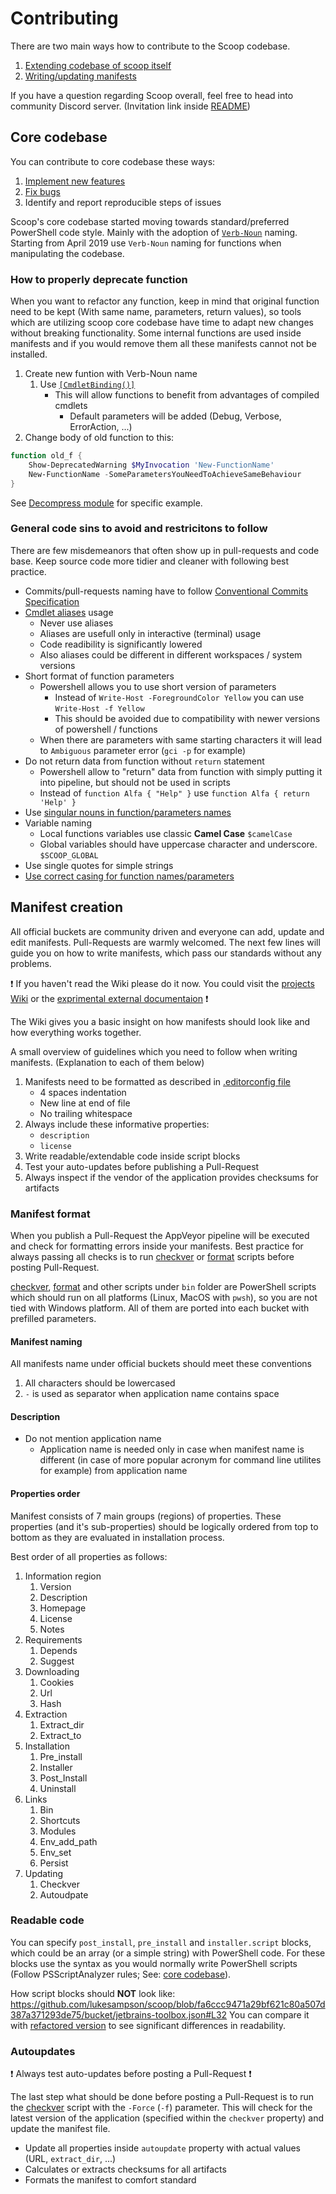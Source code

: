 # Contributing

There are two main ways how to contribute to the Scoop codebase.

1. [Extending codebase of scoop itself](#core-codebase)
1. [Writing/updating manifests](#manifest-creation)

If you have a question regarding Scoop overall, feel free to head into community Discord server. (Invitation link inside [README][README])

## Core codebase

You can contribute to core codebase these ways:

1. [Implement new features](https://github.com/lukesampson/scoop/issues?q=is%3Aissue+is%3Aopen+sort%3Aupdated-desc+label%3Aenhancement)
1. [Fix bugs](https://github.com/lukesampson/scoop/issues?q=is%3Aissue+is%3Aopen+sort%3Aupdated-desc+label%3Abug)
1. Identify and report reproducible steps of issues

Scoop's core codebase started moving towards standard/preferred PowerShell code style.
Mainly with the adoption of [`Verb-Noun`][approved-verbs] naming.
Starting from April 2019 use `Verb-Noun` naming for functions when manipulating the codebase.

### How to properly deprecate function

When you want to refactor any function, keep in mind that original function need to be kept (With same name, parameters, return values), so tools which are utilizing scoop core codebase have time to adapt new changes without breaking functionality.
Some internal functions are used inside manifests and if you would remove them all these manifests cannot not be installed.

1. Create new funtion with Verb-Noun name
    1. Use [`[CmdletBinding()]`](https://docs.microsoft.com/en-us/powershell/module/microsoft.powershell.core/about/about_functions_cmdletbindingattribute?view=powershell-6)
        - This will allow functions to benefit from advantages of compiled cmdlets
            - Default parameters will be added (Debug, Verbose, ErrorAction, ...)
1. Change body of old function to this:

```powershell
function old_f {
    Show-DeprecatedWarning $MyInvocation 'New-FunctionName'
    New-FunctionName -SomeParametersYouNeedToAchieveSameBehaviour
}
```

See [Decompress module](https://github.com/lukesampson/scoop/blob/1caaed8f3d51d141c6cafe7dc690b7dc08802702/lib/decompress.ps1) for specific example.

### General code sins to avoid and restricitons to follow

There are few misdemeanors that often show up in pull-requests and code base.
Keep source code more tidier and cleaner with following best practice.

- Commits/pull-requests naming have to follow [Conventional Commits Specification][commits]
- [Cmdlet aliases](https://github.com/PowerShell/PSScriptAnalyzer/blob/master/RuleDocumentation/AvoidUsingCmdletAliases.md) usage
    - Never use aliases
    - Aliases are usefull only in interactive (terminal) usage
    - Code readibility is significantly lowered
    - Also aliases could be different in different workspaces / system versions
- Short format of function parameters
    - Powershell allows you to use short version of parameters
        - Instead of `Write-Host -ForegroundColor Yellow` you can use `Write-Host -f Yellow`
        - This should be avoided due to compatibility with newer versions of powershell / functions
    - When there are parameters with same starting characters it will lead to `Ambiguous` parameter error (`gci -p` for example)
- Do not return data from function without `return` statement
    - Powershell allow to "return" data from function with simply putting it into pipeline, but should not be used in scripts
    - Instead of `function Alfa { "Help" }` use `function Alfa { return 'Help' }`
- Use [singular nouns in function/parameters names](https://github.com/PowerShell/PSScriptAnalyzer/blob/master/RuleDocumentation/UseSingularNouns.md)
- Variable naming
    - Local functions variables use classic **Camel Case** `$camelCase`
    - Global variables should have uppercase character and underscore. `$SCOOP_GLOBAL`
- Use single quotes for simple strings
- [Use correct casing for function names/parameters](https://github.com/PowerShell/PSScriptAnalyzer/blob/master/RuleDocumentation/UseCorrectCasing.md)

## Manifest creation

All official buckets are community driven and everyone can add, update and edit manifests.
Pull-Requests are warmly welcomed.
The next few lines will guide you on how to write manifests, which pass our standards without any problems.

❗ If you haven't read the Wiki please do it now. You could visit the [projects Wiki](https://github.com/lukesampson/scoop/wiki/App-Manifests) or the [exprimental external documentaion](https://scoop.netlify.com/concepts/#app-manifests) ❗

The Wiki gives you a basic insight on how manifests should look like and how everything works together.

A small overview of guidelines which you need to follow when writing manifests. (Explanation to each of them below)

1. Manifests need to be formatted as described in [.editorconfig file][.editorconfig]
    - 4 spaces indentation
    - New line at end of file
    - No trailing whitespace
1. Always include these informative properties:
    - `description`
    - `license`
1. Write readable/extendable code inside script blocks
1. Test your auto-updates before publishing a Pull-Request
1. Always inspect if the vendor of the application provides checksums for artifacts

### Manifest format

When you publish a Pull-Request the AppVeyor pipeline will be executed and check for formatting errors inside your manifests.
Best practice for always passing all checks is to run [checkver][checkver] or [format][formatjson] scripts before posting Pull-Request.

[checkver][checkver], [format][formatjson] and other scripts under `bin` folder are PowerShell scripts which should run on all platforms (Linux, MacOS with `pwsh`), so you are not tied with Windows platform.
All of them are ported into each bucket with prefilled parameters.

#### Manifest naming

All manifests name under official buckets should meet these conventions

1. All characters should be lowercased
1. `-` is used as separator when application name contains space

<!-- @ScoopInstaller/maintainers Anything else? -->

#### Description

<!-- TODO some preface -->

- Do not mention application name
    - Application name is needed only in case when manifest name is different (in case of more popular acronym for command line utilites for example) from application name
<!-- TODO other specifications -->

#### Properties order

Manifest consists of 7 main groups (regions) of properties. These properties (and it's sub-properties) should be logically ordered from top to bottom as they are evaluated in installation process.

Best order of all properties as follows:

1. Information region
    1. Version
    1. Description
    1. Homepage
    1. License
    1. Notes
1. Requirements
    1. Depends
    1. Suggest
1. Downloading
    1. Cookies
    1. Url
    1. Hash
1. Extraction
    1. Extract_dir
    1. Extract_to
1. Installation
    1. Pre_install
    1. Installer
    1. Post_Install
    1. Uninstall
1. Links
    1. Bin
    1. Shortcuts
    1. Modules
    1. Env_add_path
    1. Env_set
    1. Persist
1. Updating
    1. Checkver
    1. Autoudpate

### Readable code

You can specify `post_install`, `pre_install` and `installer.script` blocks, which could be an array (or a simple string) with PowerShell code.
For these blocks use the syntax as you would normally write PowerShell scripts (Follow PSScriptAnalyzer rules; See: [core codebase](#core-codebase)).

How script blocks should **NOT** look like: <https://github.com/lukesampson/scoop/blob/fa6ccc9471a29bf621c80a507d387a371293de75/bucket/jetbrains-toolbox.json#L32>
You can compare it with [refactored version](https://github.com/lukesampson/scoop-extras/blob/781a2128150505b4cd00ed4854a7af4160c0e772/bucket/jetbrains-toolbox.json#L12-L24) to see significant differences in readability.

### Autoupdates

❗ Always test auto-updates before posting a Pull-Request ❗

The last step what should be done before posting a Pull-Request is to run the [checkver][checkver] script with the `-Force` (`-f`) parameter.
This will check for the latest version of the application (specified within the `checkver` property) and update the manifest file.

- Update all properties inside `autoupdate` property with actual values (URL, `extract_dir`, ...)
- Calculates or extracts checksums for all artifacts
- Formats the manifest to comfort standard

[README]: ../README.md
[.editorconfig]: ../.editorconfig
[checkver]: ../bin/checkver.ps1
[formatjson]: ../bin/formatjson.ps1
[Show-DeprecatedWarning]: https://github.com/lukesampson/scoop/blob/6141e46d6ae74b3ccf65e02a1c3fc92e1b4d3e7a/lib/core.ps1#L22-L36
[approved-verbs]: https://docs.microsoft.com/en-us/powershell/developer/cmdlet/approved-verbs-for-windows-powershell-commands
[commits]: https://www.conventionalcommits.org/en/v1.0.0-beta.4/#specification
